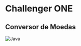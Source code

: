 # Challenger ONE
## Conversor de Moedas

![Java](https://img.shields.io/badge/java-%23ED8B00.svg?style=for-the-badge&logo=openjdk&logoColor=white)
